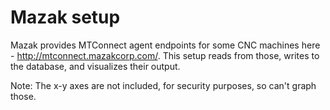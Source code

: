# Mazak setup

Mazak provides MTConnect agent endpoints for some CNC machines here - http://mtconnect.mazakcorp.com/. This setup reads from those, writes to the database, and visualizes their output.

Note: The x-y axes are not included, for security purposes, so can't graph those.
